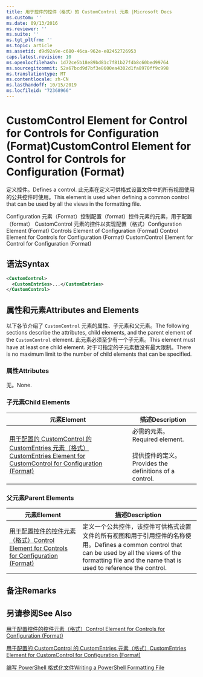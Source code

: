 ```yaml
---
title: 用于控件的控件（格式）的 CustomControl 元素 |Microsoft Docs
ms.custom: ''
ms.date: 09/13/2016
ms.reviewer: ''
ms.suite: ''
ms.tgt_pltfrm: ''
ms.topic: article
ms.assetid: d9d92a9e-c680-46ca-962e-e82452726953
caps.latest.revision: 10
ms.openlocfilehash: 1d72ce5b18e89bd81c7f81b27f4b8c60bed99764
ms.sourcegitcommit: 52a67bcd9d7bf3e8600ea4302d1fa8970ff9c998
ms.translationtype: MT
ms.contentlocale: zh-CN
ms.lasthandoff: 10/15/2019
ms.locfileid: "72368966"
---
```

# <a name="customcontrol-element-for-control-for-controls-for-configuration-format"></a><span data-ttu-id="ab852-102">CustomControl Element for Control for Controls for Configuration (Format)</span><span class="sxs-lookup"><span data-stu-id="ab852-102">CustomControl Element for Control for Controls for Configuration (Format)</span></span>

<span data-ttu-id="ab852-103">定义控件。</span><span class="sxs-lookup"><span data-stu-id="ab852-103">Defines a control.</span></span> <span data-ttu-id="ab852-104">此元素在定义可供格式设置文件中的所有视图使用的公共控件时使用。</span><span class="sxs-lookup"><span data-stu-id="ab852-104">This element is used when defining a common control that can be used by all the views in the formatting file.</span></span>

<span data-ttu-id="ab852-105">Configuration 元素（Format）控制配置（format）控件元素的元素，用于配置（format） CustomControl 元素的控件以实现配置（格式）</span><span class="sxs-lookup"><span data-stu-id="ab852-105">Configuration Element (Format) Controls Element of Configuration (Format) Control Element for Controls for Configuration (Format) CustomControl Element for Control for Configuration (Format)</span></span>

## <a name="syntax"></a><span data-ttu-id="ab852-106">语法</span><span class="sxs-lookup"><span data-stu-id="ab852-106">Syntax</span></span>

```xml
<CustomControl>
  <CustomEntries>...</CustomEntries>
</CustomControl>
```

## <a name="attributes-and-elements"></a><span data-ttu-id="ab852-107">属性和元素</span><span class="sxs-lookup"><span data-stu-id="ab852-107">Attributes and Elements</span></span>

<span data-ttu-id="ab852-108">以下各节介绍了 `CustomControl` 元素的属性、子元素和父元素。</span><span class="sxs-lookup"><span data-stu-id="ab852-108">The following sections describe the attributes, child elements, and the parent element of the `CustomControl` element.</span></span> <span data-ttu-id="ab852-109">此元素必须至少有一个子元素。</span><span class="sxs-lookup"><span data-stu-id="ab852-109">This element must have at least one child element.</span></span> <span data-ttu-id="ab852-110">对于可指定的子元素数没有最大限制。</span><span class="sxs-lookup"><span data-stu-id="ab852-110">There is no maximum limit to the number of child elements that can be specified.</span></span>

### <a name="attributes"></a><span data-ttu-id="ab852-111">属性</span><span class="sxs-lookup"><span data-stu-id="ab852-111">Attributes</span></span>

<span data-ttu-id="ab852-112">无。</span><span class="sxs-lookup"><span data-stu-id="ab852-112">None.</span></span>

### <a name="child-elements"></a><span data-ttu-id="ab852-113">子元素</span><span class="sxs-lookup"><span data-stu-id="ab852-113">Child Elements</span></span>

|<span data-ttu-id="ab852-114">元素</span><span class="sxs-lookup"><span data-stu-id="ab852-114">Element</span></span>|<span data-ttu-id="ab852-115">描述</span><span class="sxs-lookup"><span data-stu-id="ab852-115">Description</span></span>|
|-------------|-----------------|
|[<span data-ttu-id="ab852-116">用于配置的 CustomControl 的 CustomEntries 元素（格式）</span><span class="sxs-lookup"><span data-stu-id="ab852-116">CustomEntries Element for CustomControl for Configuration (Format)</span></span>](./customentries-element-for-customcontrol-for-controls-for-configuration-format.md)|<span data-ttu-id="ab852-117">必需的元素。</span><span class="sxs-lookup"><span data-stu-id="ab852-117">Required element.</span></span><br /><br /> <span data-ttu-id="ab852-118">提供控件的定义。</span><span class="sxs-lookup"><span data-stu-id="ab852-118">Provides the definitions of a control.</span></span>|

### <a name="parent-elements"></a><span data-ttu-id="ab852-119">父元素</span><span class="sxs-lookup"><span data-stu-id="ab852-119">Parent Elements</span></span>

|<span data-ttu-id="ab852-120">元素</span><span class="sxs-lookup"><span data-stu-id="ab852-120">Element</span></span>|<span data-ttu-id="ab852-121">描述</span><span class="sxs-lookup"><span data-stu-id="ab852-121">Description</span></span>|
|-------------|-----------------|
|[<span data-ttu-id="ab852-122">用于配置控件的控件元素（格式）</span><span class="sxs-lookup"><span data-stu-id="ab852-122">Control Element for Controls for Configuration (Format)</span></span>](./control-element-for-controls-for-configuration-format.md)|<span data-ttu-id="ab852-123">定义一个公共控件，该控件可供格式设置文件的所有视图和用于引用控件的名称使用。</span><span class="sxs-lookup"><span data-stu-id="ab852-123">Defines a common control that can be used by all the views of the formatting file and the name that is used to reference the control.</span></span>|

## <a name="remarks"></a><span data-ttu-id="ab852-124">备注</span><span class="sxs-lookup"><span data-stu-id="ab852-124">Remarks</span></span>

## <a name="see-also"></a><span data-ttu-id="ab852-125">另请参阅</span><span class="sxs-lookup"><span data-stu-id="ab852-125">See Also</span></span>

[<span data-ttu-id="ab852-126">用于配置控件的控件元素（格式）</span><span class="sxs-lookup"><span data-stu-id="ab852-126">Control Element for Controls for Configuration (Format)</span></span>](./control-element-for-controls-for-configuration-format.md)

[<span data-ttu-id="ab852-127">用于配置的 CustomControl 的 CustomEntries 元素（格式）</span><span class="sxs-lookup"><span data-stu-id="ab852-127">CustomEntries Element for CustomControl for Configuration (Format)</span></span>](./customentries-element-for-customcontrol-for-controls-for-configuration-format.md)

[<span data-ttu-id="ab852-128">编写 PowerShell 格式化文件</span><span class="sxs-lookup"><span data-stu-id="ab852-128">Writing a PowerShell Formatting File</span></span>](./writing-a-powershell-formatting-file.md)

